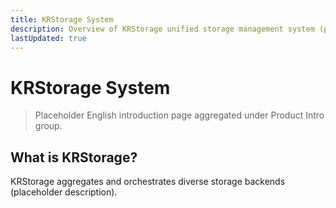 ```yaml
---
title: KRStorage System
description: Overview of KRStorage unified storage management system (placeholder English content).
lastUpdated: true
---
```


# KRStorage System

<div class="page-updated"><Updated /></div>

> Placeholder English introduction page aggregated under Product Intro group.

## What is KRStorage?
KRStorage aggregates and orchestrates diverse storage backends (placeholder description).

<ProductQuickLinks title="Quick Links" />

<!-- hidden anchors for compatibility -->
<h2 id="core-features-placeholder" style="display:none"></h2>
<h2 id="reference-architecture-placeholder" style="display:none"></h2>
<h2 id="licensing-placeholder" style="display:none"></h2>
